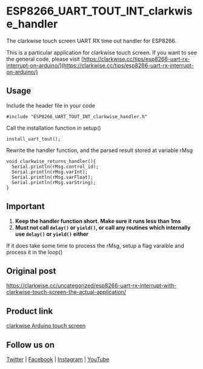 
# ESP8266_UART_TOUT_INT_clarkwise_handler
The clarkwise touch screen UART RX time out handler for ESP8266.

This is a particular application for clarkwise touch screen. If you want to see the general code, please visit 
[https://clarkwise.cc/tips/esp8266-uart-rx-interrupt-on-arduino/](https://clarkwise.cc/tips/esp8266-uart-rx-interrupt-on-arduino/)

## Usage 
Include the header file in your code

    #include "ESP8266_UART_TOUT_INT_clarkwise_handler.h"
Call the installation function in setup()

    install_uart_tout();
Rewrite the handler function, and the parsed result stored at variable rMsg

    void clarkwise_returns_handler(){
      Serial.println(rMsg.control_id);
      Serial.println(rMsg.varInt);
      Serial.println(rMsg.varFloat);
      Serial.println(rMsg.varString);
    }
## Important

 1. **Keep the handler function short. Make sure it runs less than 1ms**
 2. **Must not call `delay()` or `yield()`, or call any routines which internally use `delay()` or `yield()` either**

If it does take some time to process the rMsg, setup a flag varaible and process it in the loop()

## Original post
https://clarkwise.cc/uncategorized/esp8266-uart-rx-interrupt-with-clarkwise-touch-screen-the-actual-application/

## Product link
[clarkwise Arduino touch screen](https://clarkwise.cc/product/arduino-touchscreen/)

## Follow us on
[Twitter](https://twitter.com/clarkwiseglobal) | [Facebook](https://www.facebook.com/clarkwise.global) | [Instagram](https://www.instagram.com/clarkwise_global) | [YouTube](https://www.youtube.com/channel/UClFm3fZ9NXnu5KDlegg50Aw)
